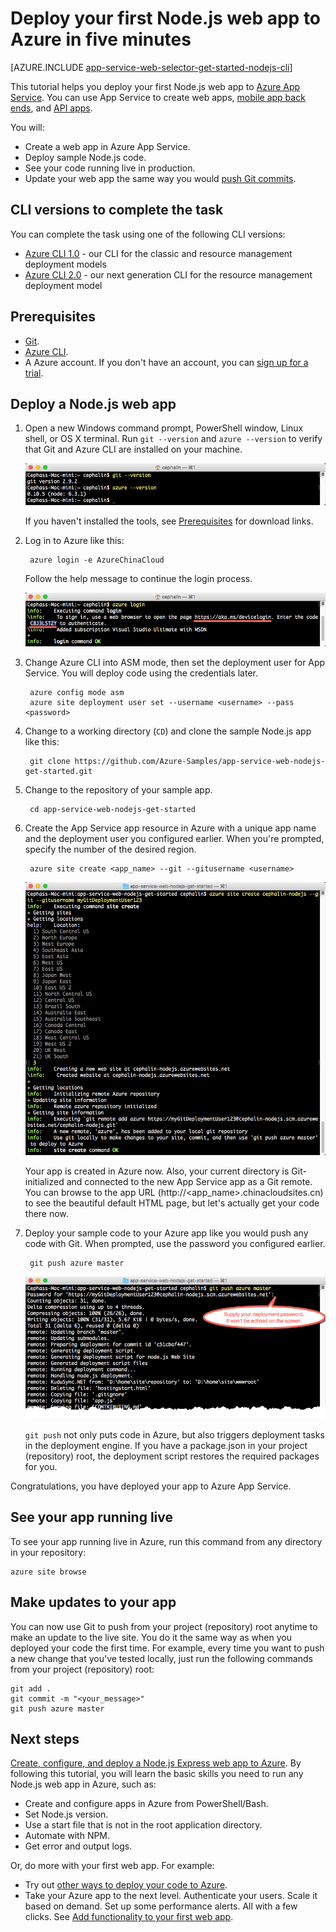 <properties
    pageTitle="Deploy your Node.js web app to Azure in five minutes | Azure"
    description="Learn how easy it is to run web apps in App Service by deploying a sample Node.js app. Start doing real development quickly and see results immediately."
    services="app-service\web"
    documentationcenter=""
    author="cephalin"
    manager="erikre"
    editor="" />
<tags
    ms.assetid="670d38f6-48ad-481c-8d82-bd532501f8db"
    ms.service="app-service-web"
    ms.workload="web"
    ms.tgt_pltfrm="na"
    ms.devlang="na"
    ms.topic="hero-article"
    ms.date="01/04/2017"
    wacn.date=""
    ms.author="cephalin" />

# Deploy your first Node.js web app to Azure in five minutes
[AZURE.INCLUDE [app-service-web-selector-get-started-nodejs-cli](../../includes/app-service-web-selector-get-started-nodejs-cli.md)]  

This tutorial helps you deploy your first Node.js web app to [Azure App Service](/documentation/articles/app-service-value-prop-what-is/).
You can use App Service to create web apps, [mobile app back ends](/documentation/services/app-service/mobile/),
and [API apps](/documentation/articles/app-service-api-apps-why-best-platform/).

You will: 

* Create a web app in Azure App Service.
* Deploy sample Node.js code.
* See your code running live in production.
* Update your web app the same way you would [push Git commits](https://git-scm.com/docs/git-push).

## CLI versions to complete the task

You can complete the task using one of the following CLI versions:

- [Azure CLI 1.0](/documentation/articles/app-service-web-get-started-nodejs-cli-nodejs/) - our CLI for the classic and resource management deployment models
- [Azure CLI 2.0](/documentation/articles/app-service-web-get-started-nodejs/) - our next generation CLI for the resource management deployment model

## <a name="Prerequisites"></a> Prerequisites
* [Git](http://www.git-scm.com/downloads).
* [Azure CLI](/documentation/articles/cli-install-nodejs/).
* A Azure account. If you don't have an account, you can 
  [sign up for a trial](/pricing/1rmb-trial/?WT.mc_id=A261C142F).

## Deploy a Node.js web app
1. Open a new Windows command prompt, PowerShell window, Linux shell, or OS X terminal. Run `git --version` and `azure --version` to verify that Git and Azure CLI
   are installed on your machine.
   
    ![Test installation of CLI tools for your first web app in Azure](./media/app-service-web-get-started/1-test-tools.png)
   
    If you haven't installed the tools, see [Prerequisites](#Prerequisites) for download links.
2. Log in to Azure like this:
   
        azure login -e AzureChinaCloud
   
    Follow the help message to continue the login process.
   
    ![Log in to Azure to create your first web app](./media/app-service-web-get-started/3-azure-login.png)
3. Change Azure CLI into ASM mode, then set the deployment user for App Service. You will deploy code using the credentials later.
   
        azure config mode asm
        azure site deployment user set --username <username> --pass <password>
4. Change to a working directory (`CD`) and clone the sample Node.js app like this:
   
        git clone https://github.com/Azure-Samples/app-service-web-nodejs-get-started.git
5. Change to the repository of your sample app.
   
        cd app-service-web-nodejs-get-started
6. Create the App Service app resource in Azure with a unique app name and the deployment user you configured earlier. When you're prompted, specify the number of the desired region.
   
        azure site create <app_name> --git --gitusername <username>
   
    ![Create the Azure resource for your first web app in Azure](./media/app-service-web-get-started-languages/node-site-create.png)
   
    Your app is created in Azure now. Also, your current directory is Git-initialized and connected to the new App Service app as a Git remote.
    You can browse to the app URL (http://&lt;app_name>.chinacloudsites.cn) to see the beautiful default HTML page, but let's actually get your code there now.
7. Deploy your sample code to your Azure app like you would push any code with Git. When prompted, use the password you configured earlier.
   
        git push azure master
   
    ![Push code to your first web app in Azure](./media/app-service-web-get-started-languages/node-git-push.png)
   
    `git push` not only puts code in Azure, but also triggers deployment tasks in the deployment engine. 
    If you have a package.json in your project (repository) root, the deployment script restores the required packages for you. 

Congratulations, you have deployed your app to Azure App Service.

## See your app running live
To see your app running live in Azure, run this command from any directory in your repository:

    azure site browse

## Make updates to your app
You can now use Git to push from your project (repository) root anytime to make an update to the live site. You do it the same way as when you deployed your code
the first time. For example, every time you want to push a new change that you've tested locally, just run the following commands from your project 
(repository) root:

    git add .
    git commit -m "<your_message>"
    git push azure master

## Next steps
[Create, configure, and deploy a Node.js Express web app to Azure](/documentation/articles/app-service-web-nodejs-get-started-cli-nodejs/). By following this tutorial, you will learn
the basic skills you need to run any Node.js web app in Azure, such as:

* Create and configure apps in Azure from PowerShell/Bash.
* Set Node.js version.
* Use a start file that is not in the root application directory.
* Automate with NPM.
* Get error and output logs.

Or, do more with your first web app. For example:

* Try out [other ways to deploy your code to Azure](/documentation/articles/web-sites-deploy/).
* Take your Azure app to the next level. Authenticate your users. Scale it based on demand. Set up some performance alerts. All with a few clicks. See 
  [Add functionality to your first web app](/documentation/articles/app-service-web-get-started-2/).